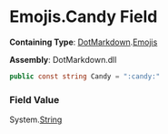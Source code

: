 # Emojis\.Candy Field

**Containing Type**: [DotMarkdown](../../README.md)\.[Emojis](../README.md)

**Assembly**: DotMarkdown\.dll

```csharp
public const string Candy = ":candy:"
```

### Field Value

System\.[String](https://docs.microsoft.com/en-us/dotnet/api/system.string)